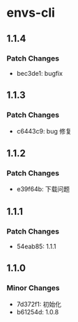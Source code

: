 # envs-cli

## 1.1.4

### Patch Changes

- bec3de1: bugfix

## 1.1.3

### Patch Changes

- c6443c9: bug 修复

## 1.1.2

### Patch Changes

- e39f64b: 下载问题

## 1.1.1

### Patch Changes

- 54eab85: 1.1.1

## 1.1.0

### Minor Changes

- 7d372f1: 初始化
- b61254d: 1.0.8
